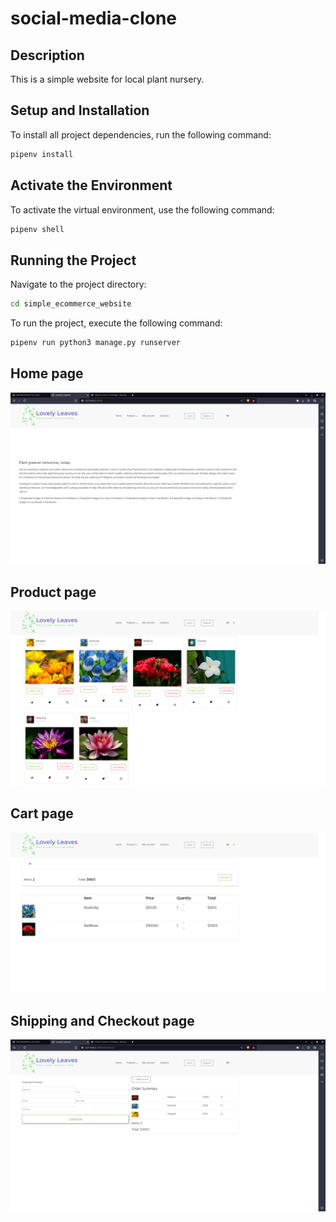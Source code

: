 # social-media-clone

## Description
This is a simple website for local plant nursery.

## Setup and Installation
To install all project dependencies, run the following command:

```bash
pipenv install
```

## Activate the Environment

To activate the virtual environment, use the following command:

```bash
pipenv shell
```

## Running the Project
Navigate to the project directory:

```bash
cd simple_ecommerce_website
```

To run the project, execute the following command:

```bash
pipenv run python3 manage.py runserver

```

## Home page

![Home page view](./images/home.png)

##  Product page

![ Product page view](./images/procuductpage.png)

## Cart page

![Cart page](./images/checkoutpage.png)

## Shipping and Checkout page

![Shipping and checkout page](./images/shipping.png)

